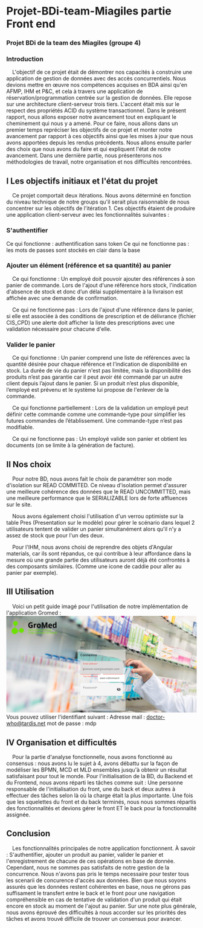 # Projet-BDi-team-Miagiles partie Front end
### Projet BDi de la team des Miagiles (groupe 4)

### Introduction

&nbsp;&nbsp;&nbsp;&nbsp;L'objectif de ce projet était de démontrer nos capacités à construire une application de gestion de
données avec des accès concurrentiels. Nous devions mettre en œuvre nos compétences acquises en
BDA ainsi qu'en AFMP, IHM et P&C, et cela à travers une application de
réservation/programmation centrée sur la gestion de données. Elle repose sur une architecture
client-serveur trois tiers. L'accent était mis sur le respect des propriétés ACID du système transactionnel.
Dans le présent rapport, nous allons exposer notre avancement tout en expliquant le cheminement qui nous
y a amené. Pour ce faire, nous allons dans un premier temps repréciser les objectifs de ce projet et monter
notre avancement par rapport à ces objectifs ainsi que les mises à jour que nous avons apportées depuis les 
rendus précédents. Nous allons ensuite parler des choix que nous avons du faire 
et qui expliquent l'état de notre avancement. Dans une dernière partie, nous présenterons nos méthodologies
de travail, notre organisation et nos difficultés rencontrées.

## I Les objectifs initiaux et l'état du projet
&nbsp;&nbsp;&nbsp;&nbsp;Ce projet comportait deux itérations. Nous avons déterminé en fonction du niveau technique de notre groups
qu'il serait plus raisonnable de nous concentrer sur les objectifs de l'itération 1. Ces objectifs étaient de
produire une application client-serveur avec les fonctionnalités suivantes :
### S'authentifier
  Ce qui fonctionne : authentification sans token
  Ce qui ne fonctionne pas : les mots de passes sont stockés en clair dans la base

### Ajouter un élément (référence et sa quantité) au panier
&nbsp;&nbsp;&nbsp;&nbsp;Ce qui fonctionne :
Un employé doit pouvoir ajouter des références à son panier
de commande.
Lors de l'ajout d'une référence hors stock, l'indication d'absence de stock et donc d’un délai
supplémentaire à la livraison est affichée avec une demande de confirmation.

&nbsp;&nbsp;&nbsp;&nbsp;Ce qui ne fonctionne pas :
Lors de l'ajout d'une référence dans le panier,
si elle est associée à des conditions de prescription et de délivrance (fichier CIS_CPD) une
alerte doit afficher la liste des prescriptions avec une validation nécessaire pour chacune
d'elle.

### Valider le panier
&nbsp;&nbsp;&nbsp;&nbsp;Ce qui fonctionne :
Un panier comprend une liste de références avec la quantité désirée pour chaque
référence et l'indication de disponibilité en stock. La durée de vie du panier n'est pas limitée,
mais la disponibilité des produits n’est pas garantie car il peut avoir été commandé par un
autre client depuis l’ajout dans le panier. Si un produit n’est plus disponible, l’employé est
prévenu et le système lui propose de l'enlever de la commande.

&nbsp;&nbsp;&nbsp;&nbsp;Ce qui fonctionne partiellement :
Lors de la validation un employé peut définir cette commande comme une commande-type
pour simplifier les futures commandes de l’établissement. Une commande-type n’est pas
modifiable.

&nbsp;&nbsp;&nbsp;&nbsp;Ce qui ne fonctionne pas :
Un employé valide son panier et obtient les documents (on se limite à la génération de
facture).

## II Nos choix
&nbsp;&nbsp;&nbsp;&nbsp;Pour notre BD, nous avons fait le choix de paramétrer son mode d'isolation sur READ COMMITED. Ce niveau d'isolation
permet d'assurer une meilleure cohérence des données que le READ UNCOMMITTED, mais une meilleure performance que le
SERIALIZABLE lors de forte affluences sur le site.

&nbsp;&nbsp;&nbsp;&nbsp;Nous avons également choisi l'utilisation d'un verrou optimiste sur la table Pres (Presentation sur le modèle) pour
gérer le scénario dans lequel 2 utilisateurs tentent de valider un panier simultanément alors qu'il n'y a assez de
stock que pour l'un des deux.

&nbsp;&nbsp;&nbsp;&nbsp;Pour l'IHM, nous avons choisi de reprendre des objets d'Angular materials, car ils sont répandus, ce qui contribue à
leur affordance dans la mesure où une grande partie des utilisateurs auront déjà été confrontés à des composants
similaires. (Comme une icone de caddie pour aller au panier par exemple).

## III Utilisation
&nbsp;&nbsp;&nbsp;&nbsp;Voici un petit guide imagé pour l'utilisation de notre implémentation de l'application Gromed :
![img.png](img.png)
Vous pouvez utiliser l'identifiant suivant : 
Adresse mail : doctor-who@tardis.net
mot de passe : mdp

## IV Organisation et difficultés
&nbsp;&nbsp;&nbsp;&nbsp;Pour la partie d'analyse fonctionnelle, nous avons fonctionné au consensus : nous avons lu le sujet à 4,
avons débattu sur la façon de modéliser les BPMN, MCD et MLD ensembles jusqu'à obtenir un résultat
satisfaisant pour tout le monde. Pour l'initialisation de la BD, du Backend et du Frontend,
nous avons réparti les tâches comme suit : Une personne responsable de l'initialisation du front, une du back
et deux autres à effectuer des tâches selon là où la charge était la plus importante. Une fois que les squelettes
du front et du back terminés, nous nous sommes répartis des fonctionnalités et devions gérer le front ET le back
pour la fonctionnalité assignée.

## Conclusion
&nbsp;&nbsp;&nbsp;&nbsp;Les fonctionnalités principales de notre application fonctionnent. À savoir : S'authentifier, ajouter un produit
au panier, valider le panier et l'enregistrement de chacune de ces opérations en base de donnée. Cependant, nous
ne sommes pas satisfaits de notre gestion de la concurrence. Nous n'avons pas pris le temps necessaire pour tester tous les scenarii
de concurence d'accès aux données. Bien que nous soyons assurés que les données restent cohérentes en base, nous ne
gérons pas suffisament le transfert entre le back et le front pour une navigation compréhensible en cas de tentative de validation 
d'un produit qui était encore en stock au moment de l'ajout au panier. Sur une note plus générale, nous avons éprouvé
des difficultés à nous accorder sur les priorités des tâches et avons trouvé difficile de trouver un consensus pour avancer.

